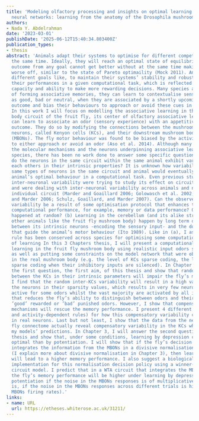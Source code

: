 ```yaml
---
title: 'Modeling olfactory processing and insights on optimal learning in constrained
  neural networks: learning from the anatomy of the Drosophila mushroom body.'
authors:
- Nada Y. Abdelrahman
date: '2023-03-01'
publishDate: '2025-06-12T15:40:34.803400Z'
publication_types:
- thesis
abstract: 'Animals adapt their systems to optimise for different competing goals at
  the same time. Ideally, they will reach an optimal state of equilibrium where the
  outcome from any goal cannot get better without at the same time making another
  worse off, similar to the state of Pareto optimaility (Mock 2011). Animals can seek
  different goals like, to maintain their systems’ stability and robustness, or improving
  their performances in a given computational task, which is reflected in their memory
  capacity and ability to make more rewarding decisions. Many species are capable
  of forming associative memories, they can learn to contextualise sensory stimuli
  as good, bad or neutral, when they are associated by a shortly upcoming salient
  outcome and bias their behaviours to approach or avoid these cues in the future.
  In this work I will focus on modelling the associative learning in the mushroom
  body circuit of the fruit fly, its center of olfactory associative learning. Flies
  can learn to associate an odor (sensory experience) with an appetitive or aversive
  outcome. They do so by modifying the connections between the mushroom body intrinsic
  neurons, called Kenyon cells (KCs), and their downstream mushroom body output neurons
  (MBONs). The fly motor behaviour was found to be biased by the activity of the MBONs
  to either approach or avoid an odor (Aso et al. 2014). Although many studies uncovered
  the molecular mechanisms and the neurons underpinning associative learning in different
  species, there has been no work done to answer some specific questions: (a) Why
  do the neurons in the same circuit within the same animal exhibit variability among
  each others in their intrinsic properties? It is unknown how variability among the
  same types of neurons in the same circuit and animal would eventually affect the
  animal’s optimal behaviour in a computational task. Even previous studies that tackled
  inter-neuronal variability were trying to study its effect on circuits stability
  and were dealing with inter-neuronal variability across animals and not within an
  individual circuit (Marder and Goaillard 2006; Golowasch et al. 2002; Schulz, Goaillard,
  and Marder 2006; Schulz, Goaillard, and Marder 2007). Can the observed inter-neuronal
  variability be a result of some optimisation protocol that enhances the circuit
  computational performance, for example, memory or data performance? Or has it just
  happened at random? (b) Learning in the cerebellum (and its alike structures in
  other animals like the fruit fly mushroom body) happen by long term depression (weakening)
  between its intrinsic neurons -encoding the sensory input- and the downstream neurons
  that guide the animal’s motor behaviour (Ito 1989). Like in (a), I ask if this learning
  rule has been conserved across species for optimising some computational aspects
  of learning In this 3 Chapters thesis, I will present a computational model of associative
  learning in the fruit fly mushroom body using realistic input odors statistics,
  as well as putting some constraints on the model network that were observed experimentally
  in the real mushroom body (e.g. the level of KCs sparse coding, the level of KCs
  sparse coding when their inhibitory inputs are silenced). In Chapter 2, I will answer
  the first question, the first aim, of this thesis and show that random variability
  between the KCs in their intrinsic parameters will impair the fly’s memory performance.
  I find that the random inter-KCs variability will result in a high variability among
  the neurons in their sparsity values, which results in very few neurons being specifically
  active for some odors whilst the vast majority are activated by all incoming odors,
  that reduces the fly’s ability to distinguish between odors and their identity as
  ’good’ rewarded or ’bad’ punished odors. However, I show that compensatory variability
  mechanisms will rescue the memory performance. I present 4 different models (activity-independent
  and activity-dependent rules) for how this compensatory variability can take place
  in real neurons. Last but not least, I show that the data from the newly released
  fly connectome actually reveal compensatory variability in the KCs which agree with
  my models’ predictions. In Chapter 3, I will answer the second question in this
  thesis and show that, under some conditions, learning by depression can be more
  optimal than by potentiation. I will show that if the fly’s decision making policy
  integrates the information from the MBONs in a divisive normalisation like manner
  (I explain more about divisive normalisation in Chapter 3), then learning by depression
  will lead to a higher memory performance. I also suggest a biologically plausible
  implementation for this normalisation decision policy using a winner-take-all (WTA)
  circuit model. I predict that in a WTA circuit that integrates the MBONs outputs,
  the fly’s memory performance will be higher under learning by depression than under
  potentiation if the noise in the MBONs responses is of multiplicative nature (that
  is, if the noise in the MBONs responses across different trials is higher at higher
  MBONs firing rates).'
links:
- name: URL
  url: https://etheses.whiterose.ac.uk/31211/
---
```

